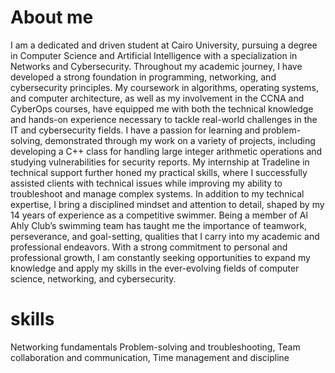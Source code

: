 # About me
I am a dedicated and driven student at Cairo University, pursuing a degree in Computer Science and Artificial Intelligence with a specialization in Networks and Cybersecurity. Throughout my academic journey, I have developed a strong foundation in programming, networking, and cybersecurity principles. My coursework in algorithms, operating systems, and computer architecture, as well as my involvement in the CCNA and CyberOps courses, have equipped me with both the technical knowledge and hands-on experience necessary to tackle real-world challenges in the IT and cybersecurity fields.
I have a passion for learning and problem-solving, demonstrated through my work on a variety of projects, including developing a C++ class for handling large integer arithmetic operations and studying vulnerabilities for security reports. My internship at Tradeline in technical support further honed my practical skills, where I successfully assisted clients with technical issues while improving my ability to troubleshoot and manage complex systems.
In addition to my technical expertise, I bring a disciplined mindset and attention to detail, shaped by my 14 years of experience as a competitive swimmer. Being a member of Al Ahly Club’s swimming team has taught me the importance of teamwork, perseverance, and goal-setting, qualities that I carry into my academic and professional endeavors.
With a strong commitment to personal and professional growth, I am constantly seeking opportunities to expand my knowledge and apply my skills in the ever-evolving fields of computer science, networking, and cybersecurity.

# skills
Networking fundamentals
Problem-solving and troubleshooting,
Team collaboration and communication,
Time management and discipline
